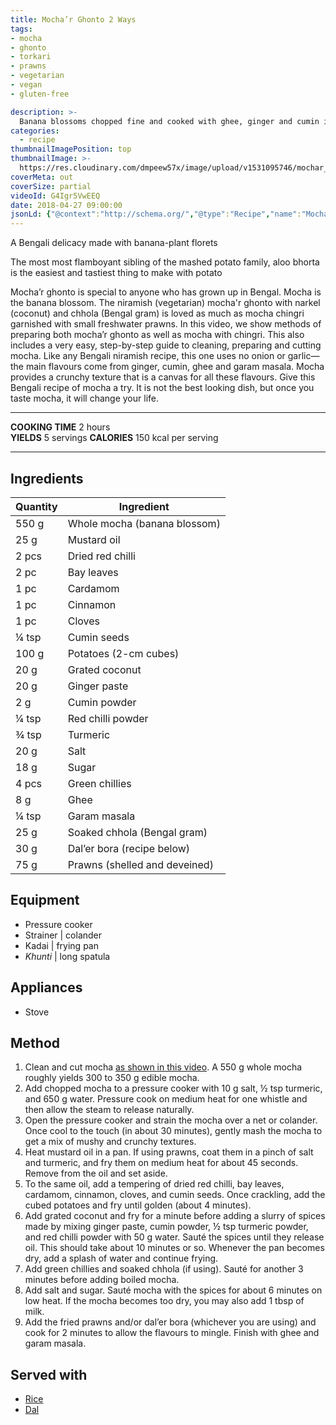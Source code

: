 ```yaml
---
title: Mocha’r Ghonto 2 Ways
tags:
- mocha
- ghonto
- torkari
- prawns
- vegetarian
- vegan
- gluten-free

description: >-
  Banana blossoms chopped fine and cooked with ghee, ginger and cumin into one of Bengal’s favourite vegetable sides.
categories:
  - recipe
thumbnailImagePosition: top
thumbnailImage: >-
  https://res.cloudinary.com/dmpeew57x/image/upload/v1531095746/mochar_ghonto_16x9_kux4xy.png
coverMeta: out
coverSize: partial
videoId: G4Igr5VwEEQ
date: 2018-04-27 09:00:00
jsonLd: {"@context":"http://schema.org/","@type":"Recipe","name":"Mocha'r Ghonto","author":"Bong Eats","image":"https://res.cloudinary.com/dmpeew57x/image/upload/v1531095746/mochar_ghonto_16x9_kux4xy.png","description":"Banana blossoms chopped fine and cooked with ghee, ginger and cumin into one of Bengal’s favourite vegetable sides.","prepTime":"PT60M","totalTime":"PT120M","recipeYield":"5 servings", "nutrition":{"@type":"NutritionInformation","servingSize":"5 servings","calories":"150 calories"}, "recipeIngredient":["550 g Whole mocha (banana blossom)","25 g Mustard oil","2 pcs Dried red chilli","2 pc Bay leaves","1 pc Cardamom","1 pc Cinnamon","1 pc Cloves","¼ tsp Cumin seeds","100 g Potatoes (2-cm cubes)","20 g Grated coconut","20 g Ginger paste","2 g Cumin powder","¼ tsp Red chilli powder","¾ tsp Turmeric","20 g Salt","18 g Sugar","4 pcs Green chillies","8 g Ghee","¼ tsp Garam masala","25 g Soaked chhola (Bengal gram)","30 g Dal’er bora (recipe below)","75 g Prawns (shelled and deveined)"],"recipeInstructions":["1. Clean and cut mocha as shown in this video. A 550 g whole mocha roughly yields 300 to 350 g edible mocha.", "2. Add chopped mocha to a pressure cooker with 10 g salt, ½ tsp turmeric, and 650 g water. Pressure cook on medium heat for one whistle and then allow the steam to release naturally.", "3. Open the pressure cooker and strain the mocha over a net or colander. Once cool to the touch (in about 30 minutes), gently mash the mocha to get a mix of mushy and crunchy textures.", "4. Heat mustard oil in a pan. If using prawns, coat them in a pinch of salt and turmeric, and fry them on medium heat for about 45 seconds. Remove from the oil and set aside.", "5. To the same oil, add a tempering of dried red chilli, bay leaves, cardamom, cinnamon, cloves, and cumin seeds. Once crackling, add the cubed potatoes and fry until golden (about 4 minutes).", "6. Add grated coconut and fry for a minute before adding a slurry of spices made by mixing ginger paste, cumin powder, ½ tsp turmeric powder, and red chilli powder with 50 g water. Sauté the spices until they release oil. This should take about 10 minutes or so. Whenever the pan becomes dry, add a splash of water and continue frying.", "7. Add green chillies and soaked chhola (if using). Sauté for another 3 minutes before adding boiled mocha.", "8. Add salt and sugar. Sauté mocha with the spices for about 6 minutes on low heat. If the mocha becomes too dry, you may also add 1 tbsp of milk.", "9. Add the fried prawns and/or dal’er bora (whichever you are using) and cook for 2 minutes to allow the flavours to mingle. Finish with ghee and garam masala."]}
---
```


<p class="post-byline">A Bengali delicacy made with banana-plant florets</p>

<p class="post-intro">The most most flamboyant sibling of the mashed potato family, aloo bhorta is the easiest and tastiest thing to make with potato</p>

<!-- more -->

<span class="dropcap">M</span>ocha’r ghonto is special to anyone who has grown up in Bengal. Mocha is the banana blossom. The niramish (vegetarian) mocha'r ghonto with narkel (coconut) and chhola (Bengal gram) is loved as much as mocha chingri garnished with small freshwater prawns. In this video, we show methods of preparing both mocha’r ghonto as well as mocha with chingri. This also includes a very easy, step-by-step guide to cleaning, preparing and cutting mocha. Like any Bengali niramish recipe, this one uses no onion or garlic—the main flavours come from ginger, cumin, ghee and garam masala. Mocha provides a crunchy texture that is a canvas for all these flavours. Give this Bengali recipe of mocha a try. It is not the best looking dish, but once you taste mocha, it will change your life.

***

**COOKING TIME** 2 hours   
**YIELDS** 5 servings
**CALORIES** 150 kcal per serving
***

## Ingredients
| Quantity | Ingredient                    | 
|----------|-------------------------------|
|    550 g | Whole mocha (banana blossom)  |
|     25 g | Mustard oil                   |
|    2 pcs | Dried red chilli              |
|     2 pc | Bay leaves                    |
|     1 pc | Cardamom                      |
|     1 pc | Cinnamon                      |
|     1 pc | Cloves                        |
|    ¼ tsp | Cumin seeds                   |
|    100 g | Potatoes (2-cm cubes)         |
|     20 g | Grated coconut                |
|     20 g | Ginger paste                  |
|      2 g | Cumin powder                  |
|    ¼ tsp | Red chilli powder             |
|    ¾ tsp | Turmeric                      |
|     20 g | Salt                          |
|     18 g | Sugar                         |
|    4 pcs | Green chillies                |
|      8 g | Ghee                          |
|    ¼ tsp | Garam masala                  |
|     25 g | Soaked chhola (Bengal gram)   |
|     30 g | Dal’er bora (recipe below)    |
|     75 g | Prawns (shelled and deveined) |



## Equipment
- Pressure cooker
- Strainer | colander
- Kadai | frying pan
- _Khunti_ | long spatula


## Appliances
- Stove

## Method

1. Clean and cut mocha [as shown in this video]('https://www.youtube.com/watch?v=G4Igr5VwEEQ'). A 550 g whole mocha roughly yields 300 to 350 g edible mocha. 
2. Add chopped mocha to a pressure cooker with 10 g salt, ½ tsp turmeric, and 650 g water. Pressure cook on medium heat for one whistle and then allow the steam to release naturally. 
3. Open the pressure cooker and strain the mocha over a net or colander. Once cool to the touch (in about 30 minutes), gently mash the mocha to get a mix of mushy and crunchy textures.
4. Heat mustard oil in a pan. If using prawns, coat them in a pinch of salt and turmeric, and fry them on medium heat for about 45 seconds. Remove from the oil and set aside. 
5. To the same oil, add a tempering of dried red chilli, bay leaves, cardamom, cinnamon, cloves, and cumin seeds. Once crackling, add the cubed potatoes and fry until golden (about 4 minutes). 
6. Add grated coconut and fry for a minute before adding a slurry of spices made by mixing ginger paste, cumin powder, ½ tsp turmeric powder, and red chilli powder with 50 g water. Sauté the spices until they release oil. This should take about 10 minutes or so. Whenever the pan becomes dry, add a splash of water and continue frying. 
7. Add green chillies and soaked chhola (if using). Sauté for another 3 minutes before adding boiled mocha.
8. Add salt and sugar. Sauté mocha with the spices for about 6 minutes on low heat. If the mocha becomes too dry, you may also add 1 tbsp of milk. 
9. Add the fried prawns and/or dal’er bora (whichever you are using) and cook for 2 minutes to allow the flavours to mingle. Finish with ghee and garam masala.



## Served with
- [Rice](/how-to/cook-the-perfect-rice/)
- [Dal](/tags/dal/)